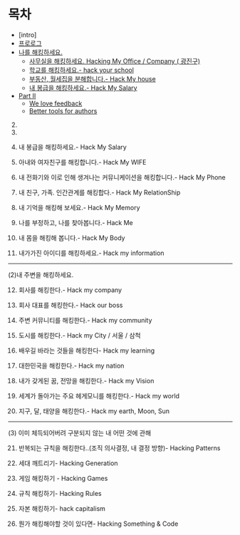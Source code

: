 # 목차

* [intro]
* [프로로그](hacking_my_life.md)
* [나를 해킹하세요.](part1/README.md)
    * [사무실을 해킹하세요. Hacking My Office / Company ( 광진구)](part1/office.md)
    * [학교를 해킹하세요.- hack your school](part2/school.md)
    * [부동산, 월세집을 분해합니다.- Hack My house](part3/House.md)
    * [내 봉급을 해킹하세요.- Hack My Salary](part4/Salary.md)
* [Part II](part2/README.md)
    * [We love feedback](part2/feedback_please.md)
    * [Better tools for authors](part2/better_tools.md)






2. 

3. 

4. 내 봉급을 해킹하세요.- Hack My Salary

5. 아내와 여자친구를 해킹합니다.- Hack My WIFE

6. 내 전화기와 이로 인해 생겨나는 커뮤니케이션을 해킹합니다.- Hack My Phone

7. 내 친구, 가족. 인간관계를 해킹합다.- Hack My RelationShip

8. 내 기억을 해킹해 보세요.- Hack My Memory

9. 나를 부정하고, 나를 찾아봅니다.- Hack Me

10. 내 몸을 해킹해 봅니다.- Hack My Body

11. 내가가진 아이디를 해킹하세요.- Hack my information

---

(2)내 주변을 해킹하세요.



12. 회사를 해킹한다.- Hack my company

13. 회사 대표를 해킹한다.- Hack our boss

14. 주변 커뮤니티를 해킹한다.- Hack my community

15. 도시를 해킹한다.- Hack my City / 서울 / 삼척

16. 배우길 바라는 것들을 해킹한다- Hack my learning

17. 대한민국을 해킹한다.- Hack my nation

18. 내가 갖게된 꿈, 전망을 해킹한다.- Hack my Vision

19. 세계가 돌아가는 주요 헤게모니를 해킹한다.- Hack my world

20. 지구, 달, 태양을 해킹한다.- Hack my earth, Moon, Sun



---



(3) 이미 체득되어버려 구분되지 않는 내 어떤 것에 관해



21. 반복되는 규칙을 해킹한다..(조직 의사결정, 내 결정 방향)- Hacking Patterns

22. 세대 깨트리기- Hacking Generation

23. 게임 해킹하기 - Hacking Games

24. 규칙 해킹하기- Hacking Rules

25. 자본 해킹하기- hack capitalism

26. 뭔가 해킹해야할 것이 있다면- Hacking Something & Code


